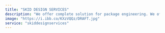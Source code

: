 ```yaml
---
title: "SKID DESIGN SERVICES"
description: "We offer complete solution for package engineering. We offer an acute proficiency in skid design by solving complex business challenge regarding space optimization. Our team works on skid design like compressor skid, water console and oil console, Air dryer package, Nitrogen generation packages, water purifier, UV sterilizing package, chemical dosing skid"
image: "https://i.ibb.co/KXzVQQz/DRAFT.jpg"
service: "skiddesignservices"
---
```

